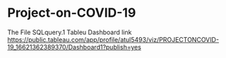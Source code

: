 # Project-on-COVID-19
The File SQLquery.1 
Tableu Dashboard link
https://public.tableau.com/app/profile/atul5493/viz/PROJECTONCOVID-19_16621362389370/Dashboard1?publish=yes
